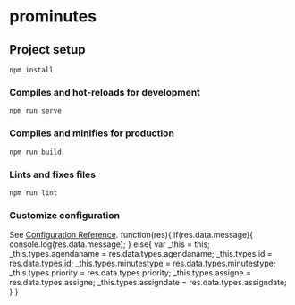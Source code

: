 # prominutes

## Project setup
```
npm install
```

### Compiles and hot-reloads for development
```
npm run serve
```

### Compiles and minifies for production
```
npm run build
```

### Lints and fixes files
```
npm run lint
```

### Customize configuration
See [Configuration Reference](https://cli.vuejs.org/config/).
function(res){
            if(res.data.message){
                console.log(res.data.message);
            }
            else{
                var _this = this;
                _this.types.agendaname = res.data.types.agendaname;
                _this.types.id = res.data.types.id;
                _this.types.minutestype = res.data.types.minutestype;
                _this.types.priority = res.data.types.priority;
                _this.types.assigne = res.data.types.assigne;
                _this.types.assigndate = res.data.types.assigndate;
            }
        }